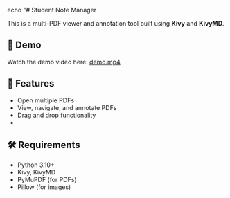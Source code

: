 echo "# Student Note Manager

This is a multi-PDF viewer and annotation tool built using **Kivy** and **KivyMD**.

## 🎥 Demo
Watch the demo video here: [demo.mp4](demo.mp4)

## 🚀 Features
- Open multiple PDFs
- View, navigate, and annotate PDFs
- Drag and drop functionality
- 
## 🛠 Requirements
- Python 3.10+
- Kivy, KivyMD
- PyMuPDF (for PDFs)
- Pillow (for images)
